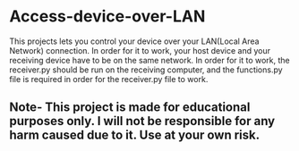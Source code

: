 # Access-device-over-LAN

This projects lets you control your device over your LAN(Local Area Network) connection. In order for it to work, your host device and your receiving device have to be on the same network.
In order for it to work, the receiver.py should be run on the receiving computer, and the functions.py file is required in order for the receiver.py file to work.

Note- This project is made for educational purposes only. I will not be responsible for any harm caused due to it. Use at your own risk.
-
